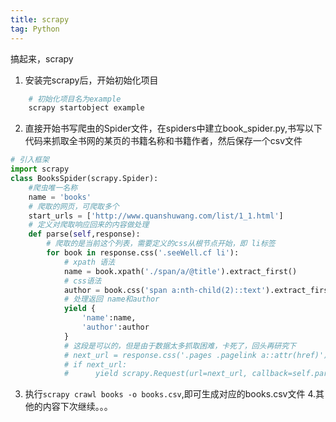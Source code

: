 ```yaml
---
title: scrapy
tag: Python
---
```

搞起来，scrapy
1. 安装完scrapy后，开始初始化项目
``` python
    # 初始化项目名为example
    scrapy startobject example
```

2. 直接开始书写爬虫的Spider文件，在spiders中建立book_spider.py,书写以下代码来抓取全书网的某页的书籍名称和书籍作者，然后保存一个csv文件
``` python
# 引入框架
import scrapy
class BooksSpider(scrapy.Spider):
    #爬虫唯一名称
    name = 'books'
    # 爬取的网页，可爬取多个
    start_urls = ['http://www.quanshuwang.com/list/1_1.html']
    # 定义对爬取响应回来的内容做处理
    def parse(self,response):
        # 爬取的是当前这个列表，需要定义的css从根节点开始，即 li标签
        for book in response.css('.seeWell.cf li'):
            # xpath 语法
            name = book.xpath('./span/a/@title').extract_first()
            # css语法
            author = book.css('span a:nth-child(2)::text').extract_first()
            # 处理返回 name和author
            yield {
                'name':name,
                'author':author
            }
            # 这段是可以的，但是由于数据太多抓取困难，卡死了，回头再研究下
            # next_url = response.css('.pages .pagelink a::attr(href)').extract_first()
            # if next_url:
            #      yield scrapy.Request(url=next_url, callback=self.parse)
```

3. 执行`scrapy crawl books -o books.csv`,即可生成对应的books.csv文件
4.其他的内容下次继续。。。
